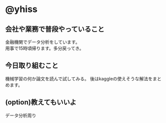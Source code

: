 # @yhiss

## 会社や業務で普段やっていること

金融機関でデータ分析をしています。  
用事で15時頃帰ります。多分戻ってき。

## 今日取り組むこと
機械学習の何か論文を読んで試してみる。
後はkaggleの使えそうな解法をまとめます。

## (option)教えてもいいよ
データ分析周り
